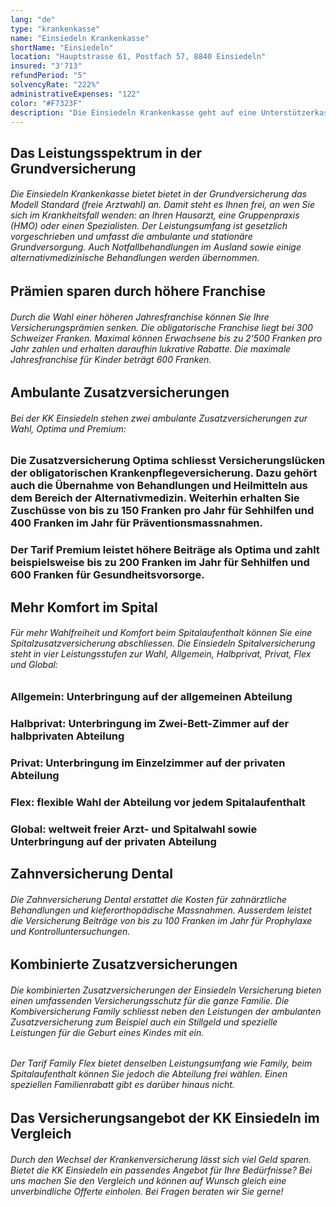 ```yaml
---
lang: "de"
type: "krankenkasse"
name: "Einsiedeln Krankenkasse"
shortName: "Einsiedeln"
location: "Hauptstrasse 61, Postfach 57, 8840 Einsiedeln"
insured: "3'713"
refundPeriod: "5"
solvencyRate: "222%"
administrativeExpenses: "122"
color: "#F7323F"
description: "Die Einsiedeln Krankenkasse geht auf eine Unterstützerkasse der Schneider und Weber aus dem Jahr 1825 zurück, die bis 1857 existierte. Im Jahr 1871 wurde der Versicherer schliesslich als Verein der Bäcker- und Metzgerzunft gegründet. Die Krankenversicherung zeichnet sich durch eine starke Verbundenheit zur Region und ein umfassendes Leistungsangebot aus."
---
```


## Das Leistungsspektrum in der Grundversicherung

###### Die Einsiedeln Krankenkasse bietet bietet in der Grundversicherung das Modell Standard (freie Arztwahl) an. Damit steht es Ihnen frei, an wen Sie sich im Krankheitsfall wenden: an Ihren Hausarzt, eine Gruppenpraxis (HMO) oder einen Spezialisten. Der Leistungsumfang ist gesetzlich vorgeschrieben und umfasst die ambulante und stationäre Grundversorgung. Auch Notfallbehandlungen im Ausland sowie einige alternativmedizinische Behandlungen werden übernommen.

## Prämien sparen durch höhere Franchise

###### Durch die Wahl einer höheren Jahresfranchise können Sie Ihre Versicherungsprämien senken. Die obligatorische Franchise liegt bei 300 Schweizer Franken. Maximal können Erwachsene bis zu 2'500 Franken pro Jahr zahlen und erhalten daraufhin lukrative Rabatte. Die maximale Jahresfranchise für Kinder beträgt 600 Franken.

## Ambulante Zusatzversicherungen

###### Bei der KK Einsiedeln stehen zwei ambulante Zusatzversicherungen zur Wahl, Optima und Premium:

### Die Zusatzversicherung Optima schliesst Versicherungslücken der obligatorischen Krankenpflegeversicherung. Dazu gehört auch die Übernahme von Behandlungen und Heilmitteln aus dem Bereich der Alternativmedizin. Weiterhin erhalten Sie Zuschüsse von bis zu 150 Franken pro Jahr für Sehhilfen und 400 Franken im Jahr für Präventionsmassnahmen.

### Der Tarif Premium leistet höhere Beiträge als Optima und zahlt beispielsweise bis zu 200 Franken im Jahr für Sehhilfen und 600 Franken für Gesundheitsvorsorge.

## Mehr Komfort im Spital

###### Für mehr Wahlfreiheit und Komfort beim Spitalaufenthalt können Sie eine Spitalzusatzversicherung abschliessen. Die Einsiedeln Spitalversicherung steht in vier Leistungsstufen zur Wahl, Allgemein, Halbprivat, Privat, Flex und Global:

### Allgemein: Unterbringung auf der allgemeinen Abteilung

### Halbprivat: Unterbringung im Zwei-Bett-Zimmer auf der halbprivaten Abteilung

### Privat: Unterbringung im Einzelzimmer auf der privaten Abteilung

### Flex: flexible Wahl der Abteilung vor jedem Spitalaufenthalt

### Global: weltweit freier Arzt- und Spitalwahl sowie Unterbringung auf der privaten Abteilung

## Zahnversicherung Dental

###### Die Zahnversicherung Dental erstattet die Kosten für zahnärztliche Behandlungen und kieferorthopädische Massnahmen. Ausserdem leistet die Versicherung Beiträge von bis zu 100 Franken im Jahr für Prophylaxe und Kontrolluntersuchungen.

## Kombinierte Zusatzversicherungen

###### Die kombinierten Zusatzversicherungen der Einsiedeln Versicherung bieten einen umfassenden Versicherungsschutz für die ganze Familie. Die Kombiversicherung Family schliesst neben den Leistungen der ambulanten Zusatzversicherung zum Beispiel auch ein Stillgeld und spezielle Leistungen für die Geburt eines Kindes mit ein.

###### Der Tarif Family Flex bietet denselben Leistungsumfang wie Family, beim Spitalaufenthalt können Sie jedoch die Abteilung frei wählen. Einen speziellen Familienrabatt gibt es darüber hinaus nicht.

## Das Versicherungsangebot der KK Einsiedeln im Vergleich

###### Durch den Wechsel der Krankenversicherung lässt sich viel Geld sparen. Bietet die KK Einsiedeln ein passendes Angebot für Ihre Bedürfnisse? Bei uns machen Sie den Vergleich und können auf Wunsch gleich eine unverbindliche Offerte einholen. Bei Fragen beraten wir Sie gerne!
